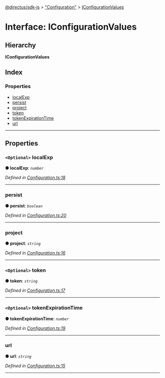 [@directus/sdk-js](../README.md) > ["Configuration"](../modules/_configuration_.md) > [IConfigurationValues](../interfaces/_configuration_.iconfigurationvalues.md)

# Interface: IConfigurationValues

## Hierarchy

**IConfigurationValues**

## Index

### Properties

* [localExp](_configuration_.iconfigurationvalues.md#localexp)
* [persist](_configuration_.iconfigurationvalues.md#persist)
* [project](_configuration_.iconfigurationvalues.md#project)
* [token](_configuration_.iconfigurationvalues.md#token)
* [tokenExpirationTime](_configuration_.iconfigurationvalues.md#tokenexpirationtime)
* [url](_configuration_.iconfigurationvalues.md#url)

---

## Properties

<a id="localexp"></a>

### `<Optional>` localExp

**● localExp**: *`number`*

*Defined in [Configuration.ts:18](https://github.com/janbiasi/sdk-js/blob/0ae3664/src/Configuration.ts#L18)*

___
<a id="persist"></a>

###  persist

**● persist**: *`boolean`*

*Defined in [Configuration.ts:20](https://github.com/janbiasi/sdk-js/blob/0ae3664/src/Configuration.ts#L20)*

___
<a id="project"></a>

###  project

**● project**: *`string`*

*Defined in [Configuration.ts:16](https://github.com/janbiasi/sdk-js/blob/0ae3664/src/Configuration.ts#L16)*

___
<a id="token"></a>

### `<Optional>` token

**● token**: *`string`*

*Defined in [Configuration.ts:17](https://github.com/janbiasi/sdk-js/blob/0ae3664/src/Configuration.ts#L17)*

___
<a id="tokenexpirationtime"></a>

### `<Optional>` tokenExpirationTime

**● tokenExpirationTime**: *`number`*

*Defined in [Configuration.ts:19](https://github.com/janbiasi/sdk-js/blob/0ae3664/src/Configuration.ts#L19)*

___
<a id="url"></a>

###  url

**● url**: *`string`*

*Defined in [Configuration.ts:15](https://github.com/janbiasi/sdk-js/blob/0ae3664/src/Configuration.ts#L15)*

___

